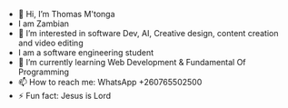 - 👋 Hi, I’m Thomas M'tonga
- I  am Zambian
- 👀 I’m interested in software Dev, AI, Creative design, content creation and video editing
- I am a software engineering student
- 🌱 I’m currently learning Web Development & Fundamental Of Programming
- 📫 How to reach me: WhatsApp +260765502500
- ⚡ Fun fact: Jesus is Lord

<!---
ThomasTheGreatest/ThomasTheGreatest is a ✨ special ✨ repository because its `README.md` (this file) appears on your GitHub profile.
You can click the Preview link to take a look at your changes.
--->

